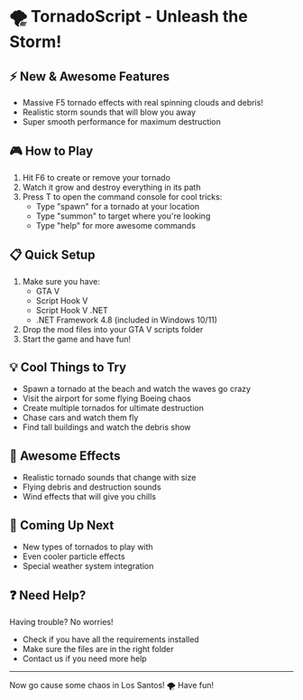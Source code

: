 # 🌪️ TornadoScript - Unleash the Storm! 

## ⚡ New & Awesome Features
- Massive F5 tornado effects with real spinning clouds and debris!
- Realistic storm sounds that will blow you away
- Super smooth performance for maximum destruction

## 🎮 How to Play
1. Hit F6 to create or remove your tornado
2. Watch it grow and destroy everything in its path
3. Press T to open the command console for cool tricks:
   - Type "spawn" for a tornado at your location
   - Type "summon" to target where you're looking
   - Type "help" for more awesome commands

## 📋 Quick Setup
1. Make sure you have:
   - GTA V
   - Script Hook V
   - Script Hook V .NET
   - .NET Framework 4.8 (included in Windows 10/11)
2. Drop the mod files into your GTA V scripts folder
3. Start the game and have fun!

## 💡 Cool Things to Try
- Spawn a tornado at the beach and watch the waves go crazy
- Visit the airport for some flying Boeing chaos
- Create multiple tornados for ultimate destruction
- Chase cars and watch them fly
- Find tall buildings and watch the debris show

## 🎵 Awesome Effects
- Realistic tornado sounds that change with size
- Flying debris and destruction sounds
- Wind effects that will give you chills

## 🌟 Coming Up Next
- New types of tornados to play with
- Even cooler particle effects
- Special weather system integration

## ❓ Need Help?
Having trouble? No worries!
- Check if you have all the requirements installed
- Make sure the files are in the right folder
- Contact us if you need more help

---
Now go cause some chaos in Los Santos! 🌪️ Have fun!
